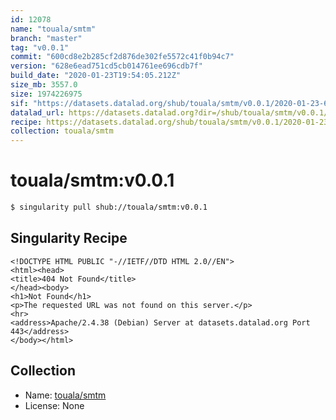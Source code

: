 ```yaml
---
id: 12078
name: "touala/smtm"
branch: "master"
tag: "v0.0.1"
commit: "600cd8e2b285cf2d876de302fe5572c41f0b94c7"
version: "628e6ead751cd5cb014761ee696cdb7f"
build_date: "2020-01-23T19:54:05.212Z"
size_mb: 3557.0
size: 1974226975
sif: "https://datasets.datalad.org/shub/touala/smtm/v0.0.1/2020-01-23-600cd8e2-628e6ead/628e6ead751cd5cb014761ee696cdb7f.sif"
datalad_url: https://datasets.datalad.org?dir=/shub/touala/smtm/v0.0.1/2020-01-23-600cd8e2-628e6ead/
recipe: https://datasets.datalad.org/shub/touala/smtm/v0.0.1/2020-01-23-600cd8e2-628e6ead/Singularity
collection: touala/smtm
---
```


# touala/smtm:v0.0.1

```bash
$ singularity pull shub://touala/smtm:v0.0.1
```

## Singularity Recipe

```singularity
<!DOCTYPE HTML PUBLIC "-//IETF//DTD HTML 2.0//EN">
<html><head>
<title>404 Not Found</title>
</head><body>
<h1>Not Found</h1>
<p>The requested URL was not found on this server.</p>
<hr>
<address>Apache/2.4.38 (Debian) Server at datasets.datalad.org Port 443</address>
</body></html>
```

## Collection

 - Name: [touala/smtm](https://github.com/touala/smtm)
 - License: None

